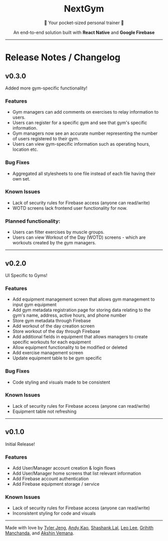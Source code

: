 <div align="center">
    <h1> NextGym </h1>
    <p>💪 Your pocket-sized personal trainer 💪</p>
    <p>An end-to-end solution built with <b> React Native</b> and <b>Google Firebase</b></p>
    <br\>
</div>

---

# Release Notes / Changelog

## v0.3.0
Added more gym-specific functionality!
### Features
 - Gym managers can add comments on exercises to relay information to users.
 - Users can register for a specific gym and see that gym's specific information.
 - Gym managers now see an accurate number representing the number of users registered to their gym.
 - Users can view gym-specific information such as operating hours, location etc.
 ### Bug Fixes
 - Aggregated all stylesheets to one file instead of each file having their own set.
 ### Known Issues
- Lack of security rules for Firebase access (anyone can read/write)
- WOTD screens lack frontend user functionality for now.
 ### Planned functionality:
  - Users can filter exercises by muscle groups.
  - Users can view Workout of the Day (WOTD) screens - which are workouts created by the gym managers.
    
---

## v0.2.0
UI Specific to Gyms!
### Features
 - Add equipment management screen that allows gym management to input gym equipment
 - Add gym metadata registration page for storing data relating to the gym's name, address, active hours, and phone number
 - Store gym metadata through Firebase
 - Add workout of the day creation screen
 - Store workout of the day through Firebase
 - Add additional fields in equipment that allows managers to create specific workouts for each equipment
 - Allow equipment functionality to be modified or deleted
 - Add exercise management screen
 - Update equipment table to be gym specific
 ### Bug Fixes
 - Code styling and visuals made to be consistent
 ### Known Issues
- Lack of security rules for Firebase access (anyone can read/write)
- Equipment table not refreshing 
    
---
    
## v0.1.0
Initial Release!
### Features
- Add User/Manager account creation & login flows
- Add User/Manager home screens that list relevant information
- Add Firebase account authentication
- Add Firebase equipment storage / service
### Known Issues
- Lack of security rules for Firebase access (anyone can read/write)
- Inconsistent styling for code and visuals

---

Made with love by
[Tyler Jeng](https://github.com/TJeng7),
 [Andy Kao](https://github.com/randyoni),
 [Shashank Lal](https://github.com/shashanklal01),
 [Leo Lee](https://github.com/Leol536),
 [Grihith Manchanda](https://github.com/grihithmanchanda),
 and [Akshin Vemana](https://github.com/AkshinVemana).
